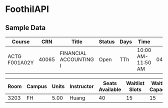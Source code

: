 # FoothilAPI

## Sample Data
| Course | CRN | Title | Status | Days | Time | Start | End |
| --- | --- | --- | --- | --- | --- | --- | --- |
| ACTG F001A02Y | 40065 | FINANCIAL ACCOUNTING I | Open | TTh | 10:00 AM-11:50 AM | 04/09/2018 | 06/29/2018 |

| Room | Campus | Units | Instructor | Seats Available | Waitlist Slots | Waitlist Capacity |
| --- | --- | --- | --- | --- | --- | --- |
| 3203 | FH | 5.00 | Huang| 40 | 15 | 15 |
